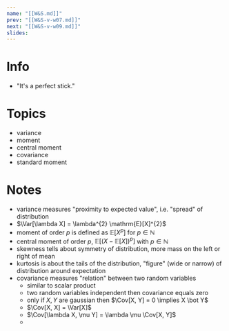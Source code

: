 ```yaml
---
name: "[[W&S.md]]"
prev: "[[W&S-v-w07.md]]"
next: "[[W&S-v-w09.md]]"
slides:
---
```



# Info
- "It's a perfect stick."


# Topics
- variance
- moment
- central moment
- covariance
- standard moment


# Notes
- variance measures "proximity to expected value", i.e. "spread" of distribution
- $\Var[\lambda X] = \lambda^{2} \mathrm{E}[X]^{2}$
- moment of order $p$ is defined as $\mathbb{E}[X^{p}]$ for $p \in \mathbb{N}$
- central moment of order $p$, $\mathbb{E}[(X - \mathbb{E}[X])^{p}]$ with $p \in \mathbb{N}$
- skewness tells about symmetry of distribution, more mass on the left or right of mean
- kurtosis is about the tails of the distribution, "figure" (wide or narrow) of distribution around expectation
- covariance measures "relation" between two random variables
	- similar to scalar product
	- two random variables independent then covariance equals zero
	- only if $X, Y$ are gaussian then $\Cov[X, Y] = 0 \implies X \bot Y$
	- $\Cov[X, X] = \Var[X]$
	- $\Cov[\lambda X, \mu Y] = \lambda \mu \Cov[X, Y]$
	- 